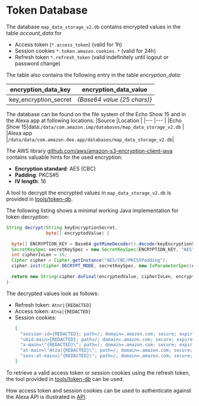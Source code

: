 # Token Database

The database `map_data_storage_v2.db` contains encrypted values in
the table *account_data* for
- Access token (`*.access_token`) (valid for 1h)
- Session cookies `*.token.amazon.cookies.*` (valid for 24h)
- Refresh token `*.refresh_token` (valid indefinitely until logout or
  password change)

The table also contains the following entry in the table *encryption_data*:

|**encryption_data_key**|**encryption_data_value**|
|---|---|
|key_encryption_secret|*{Base64 value (25 chars)}*|

The database can be found on the file system of the Echo Show 15 and in the
Alexa app at following locations:
|Source      |Location                                                        |
|---         |---                                                             |
|Echo Show 15|data:`/data/com.amazon.imp/databases/map_data_storage_v2.db`    |
|Alexa app   |`/data/data/com.amazon.dee.app/databases/map_data_storage_v2.db`|

The AWS library [github.com/aws/amazon-s3-encryption-client-java][github:aws:encryption]
contains valuable hints for the used encryption:
- **Encryption standard**: AES (CBC)
- **Padding**: PKCS#5
- **IV length**: 16

A tool to decrypt the encrypted values in `map_data_storage_v2.db` is provided in
[tools/token-db](../tools/token-db/).

The following listing shows a minimal working Java implementation for token decryption:
```java
String decrypt(String keyEncryptionSecret,
               byte[] encryptedValue) {

  byte[] ENCRYPTION_KEY = Base64.getMimeDecoder().decode(keyEncryptionSecret);
  SecretKeySpec secretKeySpec = new SecretKeySpec(ENCRYPTION_KEY, "AES");
  int cipherIvLen = 16;
  Cipher cipher = Cipher.getInstance("AES/CBC/PKCS5Padding");
  cipher.init(Cipher.DECRYPT_MODE, secretKeySpec, new IvParameterSpec(encryptedValue, 0, cipherIvLen));

  return new String(cipher.doFinal(encryptedValue, cipherIvLen, encryptedValue.length - cipherIvLen), "UTF-8");
}
```

The decrypted values look as follows:
- Refresh token: `Atnr|{REDACTED}`
- Access token: `Atna|{REDACTED}`
- Session cookies:
  ```json
  [
    "session-id={REDACTED}; path=/; domain=.amazon.com; secure; expires=29 Jul 2043 23:07:48 GMT",
    "ubid-main={REDACTED}; path=/; domain=.amazon.com; secure; expires=29 Jul 2043 23:07:48 GMT",
    "x-main=\"{REDACTED}\"; path=/; domain=.amazon.com; secure; expires=29 Jul 2043 23:07:48 GMT",
    "at-main=\"Atza|{REDACTED}\"; path=/; domain=.amazon.com; secure; httponly; expires=04 Aug 2023 23:07:48 GMT",
    "sess-at-main=\"{REDACTED}\"; path=/; domain=.amazon.com; secure; httponly; expires=04 Aug 2023 23:07:48 GMT"
  ]
  ```

To retrieve a valid access token or session cookies using the refresh token,
the tool provided in
[tools/token-db](../../tools/token-db/README.md#renew-access-tokens-and-session-cookies)
can be used.

How access token and session cookies can be used to authenticate against the
Alexa API is illustrated in [API](../api.md#authentication).

<!-- LINKS -->
[github:aws:encryption]: https://github.com/aws/amazon-s3-encryption-client-java